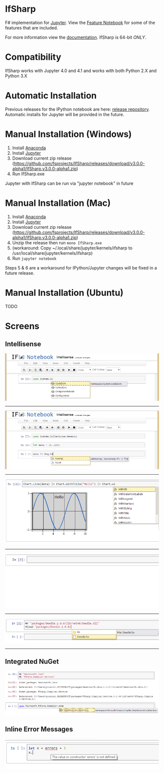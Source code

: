 # IfSharp

F# implementation for [Jupyter](http://jupyter.org/). View the [Feature Notebook](http://nbviewer.jupyter.org/github/fsprojects/IfSharp/blob/master/Feature%20Notebook.ipynb) for some of the features that are included.

For more information view the [documentation](http://fsprojects.github.io/IfSharp/). IfSharp is 64-bit *ONLY*.

# Compatibility
IfSharp works with Jupyter 4.0 and 4.1 and works with both Python 2.X and Python 3.X

# Automatic Installation
Previous releases for the IPython notebook are here: [release repository](https://github.com/fsprojects/IfSharp/releases).
Automatic installs for Jupyter will be provided in the future.

# Manual Installation (Windows)
1. Install [Anaconda](http://continuum.io/downloads)
2. Install [Jupyter](http://jupyter.readthedocs.org/en/latest/install.html)
3. Download current zip release (https://github.com/fsprojects/IfSharp/releases/download/v3.0.0-alpha1/IfSharp.v3.0.0-alpha1.zip)
4. Run IfSharp.exe

Jupyter with IfSharp can be run via "jupyter notebook" in future

# Manual Installation (Mac)
1. Install [Anaconda](http://continuum.io/downloads)
2. Install [Jupyter](http://jupyter.readthedocs.org/en/latest/install.html)
3. Download current zip release (https://github.com/fsprojects/IfSharp/releases/download/v3.0.0-alpha1/IfSharp.v3.0.0-alpha1.zip)
4. Unzip the release then run `mono IfSharp.exe`
5. (workaround: Copy ~/.local/share/jupyter/kernels/ifsharp to /usr/local/share/jupyter/kernels/ifsharp)
6. Run `jupyter notebook`

Steps 5 & 6 are a workaround for IPython/Jupyter changes will be fixed in a future release.

# Manual Installation (Ubuntu)
TODO

# Screens
## Intellisense
![Intellisense Example #1](/docs/files/img/intellisense-1.png?raw=true "Intellisense Example #1")
***

![Intellisense Example #2](docs/files/img/intellisense-2.png?raw=true "Intellisense Example #2")
***

![Intellisense Example #3 With Chart](docs/files/img/intellisense-3.png?raw=true "Intellisense Example #3 With Chart")
***

![Intellisense Example #4 #r Directive](docs/files/img/intellisense-reference.gif?raw=true "Intellisense Example #3 #r Directive")
***

![Intellisense Example #5 #load Directive](docs/files/img/intellisense-5.png?raw=true "Intellisense Example #load Directive")
***

## Integrated NuGet
![NuGet Example](docs/files/img/NuGet-1.png?raw=true "NuGet example")

## Inline Error Messages
![Inline Error Message](docs/files/img/errors-1.png?raw=true "Inline error message")
